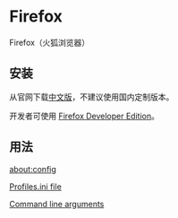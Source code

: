 # Firefox

Firefox（火狐浏览器）

## 安装

从官网下载[中文版](https://www.mozilla.org/en-US/firefox/all/#zh-CN)，不建议使用国内定制版本。

开发者可使用 [Firefox Developer Edition](https://www.mozilla.org/en-US/firefox/developer/)。

## 用法

[about:config](about:config)

[Profiles.ini file](http://kb.mozillazine.org/Profiles.ini_file)

[Command line arguments](http://kb.mozillazine.org/Command_line_arguments)
